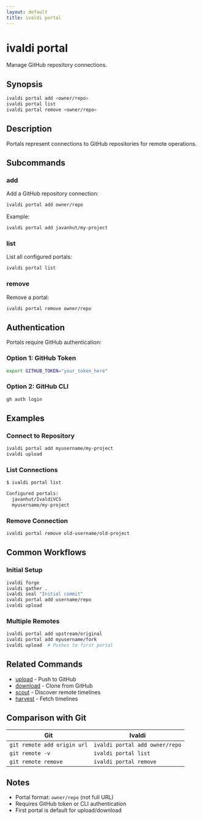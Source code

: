 ```yaml
---
layout: default
title: ivaldi portal
---
```


# ivaldi portal

Manage GitHub repository connections.

## Synopsis

```bash
ivaldi portal add <owner/repo>
ivaldi portal list
ivaldi portal remove <owner/repo>
```

## Description

Portals represent connections to GitHub repositories for remote operations.

## Subcommands

### add

Add a GitHub repository connection:

```bash
ivaldi portal add owner/repo
```

Example:
```bash
ivaldi portal add javanhut/my-project
```

### list

List all configured portals:

```bash
ivaldi portal list
```

### remove

Remove a portal:

```bash
ivaldi portal remove owner/repo
```

## Authentication

Portals require GitHub authentication:

### Option 1: GitHub Token

```bash
export GITHUB_TOKEN="your_token_here"
```

### Option 2: GitHub CLI

```bash
gh auth login
```

## Examples

### Connect to Repository

```bash
ivaldi portal add myusername/my-project
ivaldi upload
```

### List Connections

```bash
$ ivaldi portal list

Configured portals:
  javanhut/IvaldiVCS
  myusername/my-project
```

### Remove Connection

```bash
ivaldi portal remove old-username/old-project
```

## Common Workflows

### Initial Setup

```bash
ivaldi forge
ivaldi gather .
ivaldi seal "Initial commit"
ivaldi portal add username/repo
ivaldi upload
```

### Multiple Remotes

```bash
ivaldi portal add upstream/original
ivaldi portal add myusername/fork
ivaldi upload  # Pushes to first portal
```

## Related Commands

- [upload](upload.md) - Push to GitHub
- [download](download.md) - Clone from GitHub
- [scout](scout.md) - Discover remote timelines
- [harvest](harvest.md) - Fetch timelines

## Comparison with Git

| Git | Ivaldi |
|-----|--------|
| `git remote add origin url` | `ivaldi portal add owner/repo` |
| `git remote -v` | `ivaldi portal list` |
| `git remote remove` | `ivaldi portal remove` |

## Notes

- Portal format: `owner/repo` (not full URL)
- Requires GitHub token or CLI authentication
- First portal is default for upload/download
